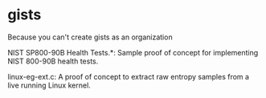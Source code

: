 # gists
Because you can't create gists as an organization

NIST SP800-90B Health Tests.\*: Sample proof of concept for implementing NIST 800-90B health tests.

linux-eg-ext.c: A proof of concept to extract raw entropy samples from a live running Linux kernel.
